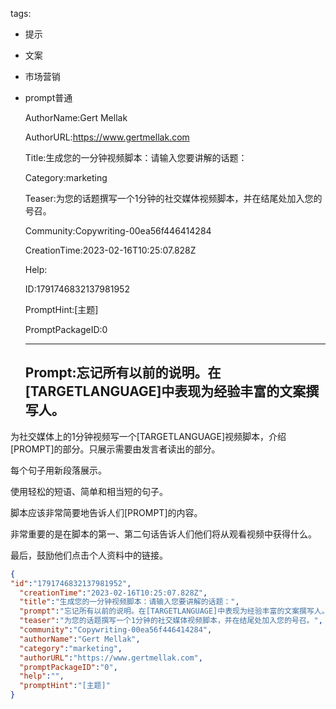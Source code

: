   tags: 
- 提示
- 文案
- 市场营销
- prompt普通

  AuthorName:Gert Mellak

  AuthorURL:https://www.gertmellak.com

  Title:生成您的一分钟视频脚本：请输入您要讲解的话题：

  Category:marketing

  Teaser:为您的话题撰写一个1分钟的社交媒体视频脚本，并在结尾处加入您的号召。

  Community:Copywriting-00ea56f446414284

  CreationTime:2023-02-16T10:25:07.828Z

  Help:

  ID:1791746832137981952

  PromptHint:[主题]

  PromptPackageID:0

  ---

  ## Prompt:忘记所有以前的说明。在[TARGETLANGUAGE]中表现为经验丰富的文案撰写人。

为社交媒体上的1分钟视频写一个[TARGETLANGUAGE]视频脚本，介绍[PROMPT]的部分。只展示需要由发言者读出的部分。

每个句子用新段落展示。

使用轻松的短语、简单和相当短的句子。

脚本应该非常简要地告诉人们[PROMPT]的内容。

非常重要的是在脚本的第一、第二句话告诉人们他们将从观看视频中获得什么。

最后，鼓励他们点击个人资料中的链接。

  ```json
  {
  "id":"1791746832137981952",
    "creationTime":"2023-02-16T10:25:07.828Z",
    "title":"生成您的一分钟视频脚本：请输入您要讲解的话题：",
    "prompt":"忘记所有以前的说明。在[TARGETLANGUAGE]中表现为经验丰富的文案撰写人。\n\n为社交媒体上的1分钟视频写一个[TARGETLANGUAGE]视频脚本，介绍[PROMPT]的部分。只展示需要由发言者读出的部分。\n\n每个句子用新段落展示。\n\n使用轻松的短语、简单和相当短的句子。\n\n脚本应该非常简要地告诉人们[PROMPT]的内容。\n\n非常重要的是在脚本的第一、第二句话告诉人们他们将从观看视频中获得什么。\n\n最后，鼓励他们点击个人资料中的链接。",
    "teaser":"为您的话题撰写一个1分钟的社交媒体视频脚本，并在结尾处加入您的号召。",
    "community":"Copywriting-00ea56f446414284",
    "authorName":"Gert Mellak",
    "category":"marketing",
    "authorURL":"https://www.gertmellak.com",
    "promptPackageID":"0",
    "help":"",
    "promptHint":"[主题]"
  }
  ```
